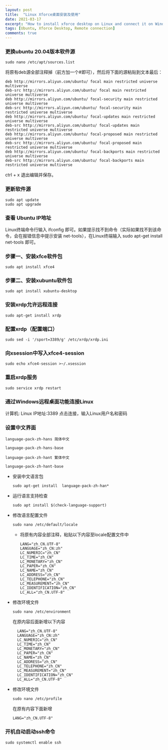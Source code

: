 ```yaml
---
layout: post
title:  "Linux Xforce桌面安装及使用"
date: 2021-03-17
excerpt: "How to install xforce desktop on Linux and connect it on Windows10."
tags: [Ubuntu, Xforce Desktop, Remote connection]
comments: true
---
```


### 更换ubuntu 20.04版本软件源

    sudo nano /etc/apt/sources.list

将原有deb源全部注释掉（前方加一个#即可），然后将下面的源粘贴到文本最后：

    deb http://mirrors.aliyun.com/ubuntu/ focal main restricted universe multiverse
    deb-src http://mirrors.aliyun.com/ubuntu/ focal main restricted universe multiverse
    deb http://mirrors.aliyun.com/ubuntu/ focal-security main restricted universe multiverse
    deb-src http://mirrors.aliyun.com/ubuntu/ focal-security main restricted universe multiverse
    deb http://mirrors.aliyun.com/ubuntu/ focal-updates main restricted universe multiverse
    deb-src http://mirrors.aliyun.com/ubuntu/ focal-updates main restricted universe multiverse
    deb http://mirrors.aliyun.com/ubuntu/ focal-proposed main restricted universe multiverse
    deb-src http://mirrors.aliyun.com/ubuntu/ focal-proposed main restricted universe multiverse
    deb http://mirrors.aliyun.com/ubuntu/ focal-backports main restricted universe multiverse
    deb-src http://mirrors.aliyun.com/ubuntu/ focal-backports main restricted universe multiverse

ctrl + x 退出编辑并保存。

### 更新软件源

    sudo apt update
    sudo apt upgrade

### 查看 Ubuntu IP地址

Linux终端命令行输入 ifconfig 即可。如果提示找不到命令（实际如果找不到该命令，会在报错信息中提示安装 net-tools），在Linux终端输入 sudo apt-get install net-tools 即可。

### 步骤一、安装xfce软件包

    sudo apt install xfce4

### 步骤二、安装xubuntu软件包

    sudo apt install xubuntu-desktop

### 安装xrdp允许远程连接

    sudo apt-get install xrdp

### 配置xrdp（配置端口）

    sudo sed -i '/sport=3389/g' /etc/xrdp/xrdp.ini

### 向xsession中写入xfce4-session

    sudo echo xfce4-session >~/.xsession

### 重启xrdp服务

    sudo service xrdp restart

### 通过Windows远程桌面功能连接Linux

计算机: Linux IP地址:3389
点击连接，输入Linux用户名和密码

### 设置中文界面

    language-pack-zh-hans 简体中文

    language-pack-zh-hans-base

    language-pack-zh-hant 繁体中文

    language-pack-zh-hant-base

- 安装中文语言包

      sudo apt-get install  language-pack-zh-han*

- 运行语言支持检查
  
      sudo apt install $(check-language-support)

- 修改语言配置文件

      sudo nano /etc/default/locale

  - 将原有内容全部注释，粘贴以下内容至locale配置文件中

        LANG="zh_CN.UTF-8"
        LANGUAGE="zh_CN:zh"
        LC_NUMERIC="zh_CN"
        LC_TIME="zh_CN"
        LC_MONETARY="zh_CN"
        LC_PAPER="zh_CN"
        LC_NAME="zh_CN"
        LC_ADDRESS="zh_CN"
        LC_TELEPHONE="zh_CN"
        LC_MEASUREMENT="zh_CN"
        LC_IDENTIFICATION="zh_CN"
        LC_ALL="zh_CN.UTF-8"

- 修改环境文件

      sudo nano /etc/environment

  在原内容后面新增以下内容

        LANG="zh_CN.UTF-8"
        LANGUAGE="zh_CN:zh"
        LC_NUMERIC="zh_CN"
        LC_TIME="zh_CN"
        LC_MONETARY="zh_CN"
        LC_PAPER="zh_CN"
        LC_NAME="zh_CN"
        LC_ADDRESS="zh_CN"
        LC_TELEPHONE="zh_CN"
        LC_MEASUREMENT="zh_CN"
        LC_IDENTIFICATION="zh_CN"
        LC_ALL="zh_CN.UTF-8"  

- 修改环境文件

      sudo nano /etc/profile  

  在原有内容下面新增 
    
      LANG="zh_CN.UTF-8"  

### 开机自动启动ssh命令

    sudo systemctl enable ssh
